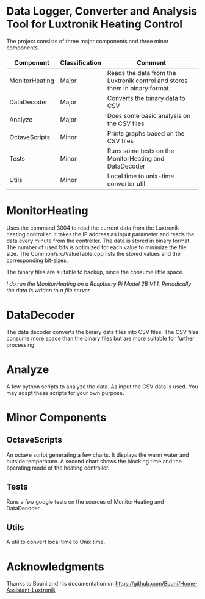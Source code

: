 # Data Logger, Converter and Analysis Tool for Luxtronik Heating Control

The project consists of three major components and three minor components.

Component      | Classification | Comment
-------------- | ------------- | -------
MonitorHeating | Major         | Reads the data from the Luxtronik control and stores them in binary format.
DataDecoder    | Major         | Converts the binary data to CSV
Analyze        | Major         | Does some basic analysis on the CSV files
OctaveScripts  | Minor         | Prints graphs based on the CSV files
Tests          | Minor         | Runs some tests on the MonitorHeating and DataDecoder
Utils          | Minor         | Local time to unix-time converter util


# MonitorHeating
Uses the command 3004 to read the current data from the Luxtronik heating controller. It takes the IP address as input parameter and reads the data every minute from the controller. The data is stored in binary format. The number of used bits is optimized for each value to minimize the file size. The Common/src/ValueTable.cpp lists the stored values and the corresponding bit-sizes.

The binary files are suitable to backup, since the consume little space.

_I do run the MonitorHeating on a Raspberry Pi Model 2B V1.1. Periodically the data is written to a file server._

# DataDecoder
The data decoder converts the binary data files into CSV files. The CSV files consume more space than the binary files but are more suitable for further processing.

# Analyze
A few python scripts to analyze the data. As input the CSV data is used. You may adapt these scripts for your own purpose.

# Minor Components

## OctaveScripts
An octave script generating a few charts. It displays the warm water and outside temperature. A second chart shows the blocking time and the operating mode of the heating controller.

## Tests
Runs a few google tests on the sources of MonitorHeating and DataDecoder.

## Utils
A util to convert local time to Unix time.

# Acknowledgments
Thanks to Bouni and his documentation on https://github.com/Bouni/Home-Assistant-Luxtronik
